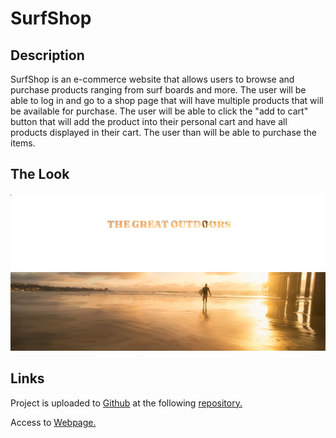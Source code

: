 # SurfShop
## Description

SurfShop is an e-commerce website that allows users to browse and purchase products ranging from surf boards and more. The user will be able to log in and go to a shop page that will have multiple products that will be available for purchase. The user will be able to click the "add to cart" button that will add the product into their personal cart and have all products displayed in their cart. The user than will be able to purchase the items. 

## The Look

![alt text](/client/public/localhost_3000_%20(2).png)

## Links

Project is uploaded to [Github](https://github.com/) at the following [repository.](https://github.com/BihonAnon/SurfShop)

Access to [Webpage.](https://peaceful-retreat-32314.herokuapp.com)